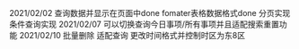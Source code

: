 2021/02/02
查询数据并显示在页面中done
fomater表格数据格式done
分页实现
条件查询实现
2021/02/07
可以切换查询今日事项/所有事项并且适配搜索重置功能
2021/02/10
批量删除
适配查询
更改时间格式并控制时区为东8区
